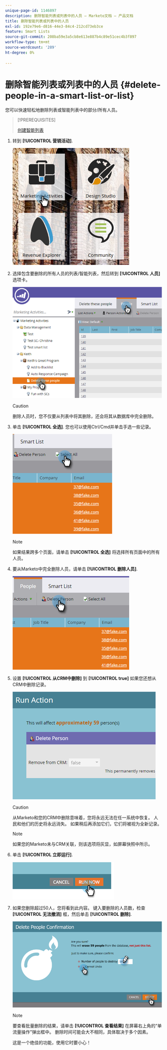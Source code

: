 ```yaml
---
unique-page-id: 1146897
description: 删除智能列表或列表中的人员 — Marketo文档 — 产品文档
title: 删除智能列表或列表中的人员
exl-id: 192e79e6-d816-44e3-84c4-212cd73eb3ce
feature: Smart Lists
source-git-commit: 208ba59e3a5cb8e613e887b4c89e51cec4b3f897
workflow-type: tm+mt
source-wordcount: '289'
ht-degree: 0%

---
```


# 删除智能列表或列表中的人员 {#delete-people-in-a-smart-list-or-list}

您可以快速轻松地删除列表或智能列表中的部分/所有人员。

>[!PREREQUISITES]
>
>[创建智能列表](/help/marketo/product-docs/core-marketo-concepts/smart-lists-and-static-lists/creating-a-smart-list/create-a-smart-list.md)

1. 转到 **[!UICONTROL 营销活动]**.

   ![](assets/ma-1.png)

1. 选择包含要删除的所有人员的列表/智能列表，然后转到 **[!UICONTROL 人员]** 选项卡。

   ![](assets/two-1.png)

   >[!CAUTION]
   >
   >删除人员时，您不仅要从列表中将其删除，还会将其从数据库中完全删除。

1. 单击 **[!UICONTROL 全选]**. 您也可以使用Ctrl/Cmd并单击手选一些记录。

   ![](assets/three-1.png)

   >[!NOTE]
   >
   >如果结果跨多个页面，请单击 **[!UICONTROL 全选]** 将选择所有页面中的所有人员。

1. 要从Marketo中完全删除人员，请单击 **[!UICONTROL 删除人员]**.

   ![](assets/four-1.png)

1. 设置 **[!UICONTROL 从CRM中删除]** 到 **[!UICONTROL true]** 如果您还想从CRM中删除记录。

   ![](assets/five.png)

   >[!CAUTION]
   >
   >从Marketo和您的CRM中删除意味着，您将永远无法在任一系统中恢复。 人民和他们的历史将永远消失。 如果稍后再添加它们，它们将被视为全新记录。

   >[!NOTE]
   >
   >如果您的Marketo未与CRM关联，则该选项将灰显，如屏幕快照中所示。

1. 单击 **[!UICONTROL 立即运行]**.

   ![](assets/image2014-9-24-13-3a0-3a3.png)

1. 如果您删除超过50人，您将看到此内容。 键入要删除的人员数，检查 **[!UICONTROL 无法撤消]** 框，然后单击 **[!UICONTROL 删除]**.

   ![](assets/seven.png)

   >[!NOTE]
   >
   >要查看批量删除的结果，请单击 **[!UICONTROL 查看结果]** 在屏幕右上角的“单流量操作”弹出框中。 删除时间可能会大不相同，具体取决于多个因素。

   这是一个绝佳的功能，使用它时要小心！

